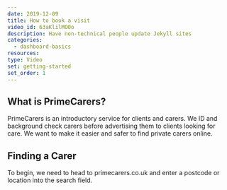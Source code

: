 ```yaml
---
date: 2019-12-09
title: How to book a visit
video_id: 63aKlilMO0o
description: Have non-technical people update Jekyll sites
categories:
  - dashboard-basics
resources:
type: Video
set: getting-started
set_order: 1
---
```


## What is PrimeCarers?

PrimeCarers is an introductory service for clients and carers. We ID and background check carers before advertising them to clients looking for care. We want to make it easier and safer to find private carers online.

## Finding a Carer

To begin, we need to head to primecarers.co.uk and enter a postcode or location into the search field.
